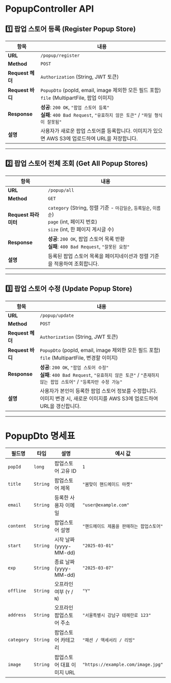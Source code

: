 # PopupController API

## 1️⃣ 팝업 스토어 등록 (Register Popup Store)

| 항목               | 내용                                                                                          |
|------------------|---------------------------------------------------------------------------------------------|
| **URL**          | `/popup/register`                                                                           |
| **Method**       | `POST`                                                                                      |
| **Request 헤더**   | `Authorization` (String, JWT 토큰)                                                         |
| **Request 바디**   | `PopupDto` (popId, email, image 제외한 모든 필드 포함) <br> `file` (MultipartFile, 팝업 이미지) |
| **Response**     | **성공**: `200 OK`, `"팝업 스토어 등록"` <br> **실패**: `400 Bad Request`, `"유효하지 않은 토큰"` / `"파일 형식이 잘못됨"` |
| **설명**         | 사용자가 새로운 팝업 스토어를 등록합니다. 이미지가 있으면 AWS S3에 업로드하여 URL을 저장합니다.               |

---

## 2️⃣ 팝업 스토어 전체 조회 (Get All Popup Stores)

| 항목               | 내용                                                                                          |
|------------------|---------------------------------------------------------------------------------------------|
| **URL**          | `/popup/all`                                                                                |
| **Method**       | `GET`                                                                                       |
| **Request 파라미터** | `category` (String, 정렬 기준 - `마감일순`, `등록일순`, `이름순`) <br> `page` (int, 페이지 번호) <br> `size` (int, 한 페이지 게시글 수) |
| **Response**     | **성공**: `200 OK`, 팝업 스토어 목록 반환 <br> **실패**: `400 Bad Request`, `"잘못된 요청"`            |
| **설명**         | 등록된 팝업 스토어 목록을 페이지네이션과 정렬 기준을 적용하여 조회합니다.                        |

---

## 3️⃣ 팝업 스토어 수정 (Update Popup Store)

| 항목               | 내용                                                                                          |
|------------------|---------------------------------------------------------------------------------------------|
| **URL**          | `/popup/update`                                                                             |
| **Method**       | `POST`                                                                                      |
| **Request 헤더**   | `Authorization` (String, JWT 토큰)                                                         |
| **Request 바디**   | `PopupDto` (popId, email, image 제외한 모든 필드 포함) <br> `file` (MultipartFile, 변경할 이미지) |
| **Response**     | **성공**: `200 OK`, `"팝업 스토어 수정"` <br> **실패**: `400 Bad Request`, `"유효하지 않은 토큰"` / `"존재하지 않는 팝업 스토어"` / `"등록자만 수정 가능"` |
| **설명**         | 사용자가 본인이 등록한 팝업 스토어 정보를 수정합니다. 이미지 변경 시, 새로운 이미지를 AWS S3에 업로드하여 URL을 갱신합니다. |

---

# PopupDto 명세표

| 필드명    | 타입    | 설명                  | 예시 값 |
|----------|--------|----------------------|---------|
| `popId`  | `long`   | 팝업스토어 고유 ID    | `1` |
| `title`  | `String` | 팝업스토어 제목       | `"봄맞이 핸드메이드 마켓"` |
| `email`  | `String` | 등록한 사용자 이메일 | `"user@example.com"` |
| `content` | `String` | 팝업스토어 설명      | `"핸드메이드 제품을 판매하는 팝업스토어"` |
| `start`  | `String` | 시작 날짜 (yyyy-MM-dd) | `"2025-03-01"` |
| `exp`    | `String` | 종료 날짜 (yyyy-MM-dd) | `"2025-03-07"` |
| `offline` | `String` | 오프라인 여부 (`Y` / `N`) | `"Y"` |
| `address` | `String` | 오프라인 팝업스토어 주소 | `"서울특별시 강남구 테헤란로 123"` |
| `category` | `String` | 팝업스토어 카테고리 | `"패션 / 액세서리 / 리빙"` |
| `image`   | `String` | 팝업스토어 대표 이미지 URL | `"https://example.com/image.jpg"` |